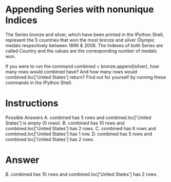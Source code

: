 # Appending Series with nonunique Indices
The Series bronze and silver, which have been printed in the IPython Shell, represent the 5 countries that won the most bronze and silver Olympic medals respectively between 1896 & 2008. The Indexes of both Series are called Country and the values are the corresponding number of medals won.

If you were to run the command combined = bronze.append(silver), how many rows would combined have? And how many rows would combined.loc['United States'] return? Find out for yourself by running these commands in the IPython Shell.

# Instructions
Possible Answers
A. combined has 5 rows and combined.loc['United States'] is empty (0 rows).
B. combined has 10 rows and combined.loc['United States'] has 2 rows.
C. combined has 6 rows and combined.loc['United States'] has 1 row.
D. combined has 5 rows and combined.loc['United States'] has 2 rows.

# Answer  
B. combined has 10 rows and combined.loc['United States'] has 2 rows.

